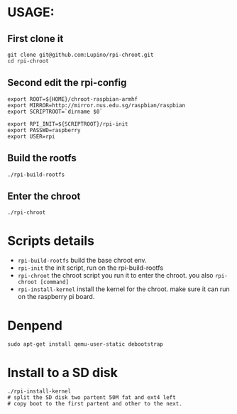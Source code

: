 # USAGE:

## First clone it

    git clone git@github.com:Lupino/rpi-chroot.git
    cd rpi-chroot

## Second edit the rpi-config

    export ROOT=${HOME}/chroot-raspbian-armhf
    export MIRROR=http://mirror.nus.edu.sg/raspbian/raspbian
    export SCRIPTROOT=`dirname $0`

    export RPI_INIT=${SCRIPTROOT}/rpi-init
    export PASSWD=raspberry
    export USER=rpi

## Build the rootfs

    ./rpi-build-rootfs

## Enter the chroot

    ./rpi-chroot

# Scripts details

* `rpi-build-rootfs` build the base chroot env.
* `rpi-init` the init script, run on the rpi-build-rootfs
* `rpi-chroot` the chroot script you run it to enter the chroot. you also `rpi-chroot [command]`
* `rpi-install-kernel` install the kernel for the chroot. make sure it can run on the raspberry pi board.

# Denpend

    sudo apt-get install qemu-user-static debootstrap

# Install to a SD disk

    ./rpi-install-kernel
    # split the SD disk two partent 50M fat and ext4 left
    # copy boot to the first partent and other to the next.
